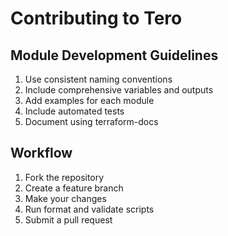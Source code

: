 # Contributing to Tero

## Module Development Guidelines
1. Use consistent naming conventions
2. Include comprehensive variables and outputs
3. Add examples for each module
4. Include automated tests
5. Document using terraform-docs

## Workflow
1. Fork the repository
2. Create a feature branch
3. Make your changes
4. Run format and validate scripts
5. Submit a pull request
